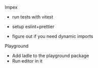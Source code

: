Impex
- run tests with vitest
- setup eslint+prettier

- figure out if you need dynamic imports

Playground
- Add ladle to the playground package
- Run editor in it
